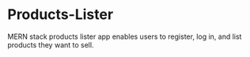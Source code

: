 # Products-Lister
MERN stack products lister app enables users to register, log in, and list products they want to sell.

